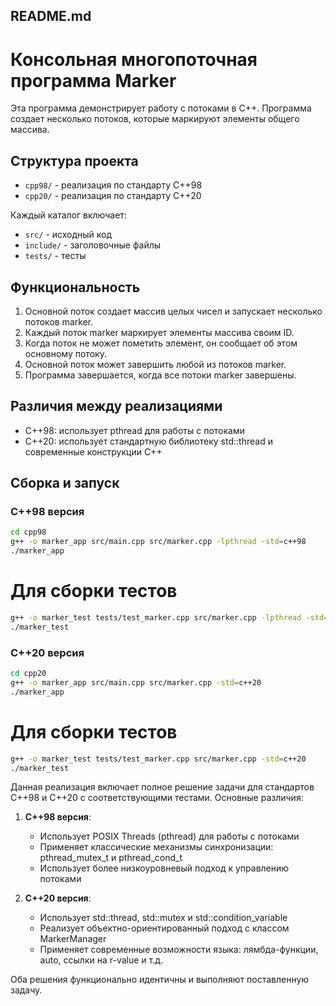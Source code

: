 ## README.md

# Консольная многопоточная программа Marker

Эта программа демонстрирует работу с потоками в C++. 
Программа создает несколько потоков, которые маркируют элементы общего массива.

## Структура проекта
- `cpp98/` - реализация по стандарту C++98
- `cpp20/` - реализация по стандарту C++20

Каждый каталог включает:
- `src/` - исходный код
- `include/` - заголовочные файлы
- `tests/` - тесты

## Функциональность
1. Основной поток создает массив целых чисел и запускает несколько потоков marker.
2. Каждый поток marker маркирует элементы массива своим ID.
3. Когда поток не может пометить элемент, он сообщает об этом основному потоку.
4. Основной поток может завершить любой из потоков marker.
5. Программа завершается, когда все потоки marker завершены.

## Различия между реализациями
- C++98: использует pthread для работы с потоками
- C++20: использует стандартную библиотеку std::thread и современные конструкции C++

## Сборка и запуск

### C++98 версия
```bash
cd cpp98
g++ -o marker_app src/main.cpp src/marker.cpp -lpthread -std=c++98
./marker_app
```

# Для сборки тестов
```bash
g++ -o marker_test tests/test_marker.cpp src/marker.cpp -lpthread -std=c++98
./marker_test
```

### C++20 версия
```bash
cd cpp20
g++ -o marker_app src/main.cpp src/marker.cpp -std=c++20
./marker_app
```

# Для сборки тестов
```bash
g++ -o marker_test tests/test_marker.cpp src/marker.cpp -std=c++20
./marker_test
```

Данная реализация включает полное решение задачи для стандартов C++98 и C++20 с соответствующими тестами. Основные различия:

1. **C++98 версия**:
   - Использует POSIX Threads (pthread) для работы с потоками
   - Применяет классические механизмы синхронизации: pthread_mutex_t и pthread_cond_t
   - Использует более низкоуровневый подход к управлению потоками

2. **C++20 версия**:
   - Использует std::thread, std::mutex и std::condition_variable
   - Реализует объектно-ориентированный подход с классом MarkerManager
   - Применяет современные возможности языка: лямбда-функции, auto, ссылки на r-value и т.д.

Оба решения функционально идентичны и выполняют поставленную задачу.
